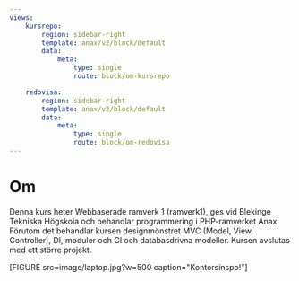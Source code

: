 ```yaml
---
views:
    kursrepo:
        region: sidebar-right
        template: anax/v2/block/default
        data:
            meta:
                type: single
                route: block/om-kursrepo

    redovisa:
        region: sidebar-right
        template: anax/v2/block/default
        data:
            meta:
                type: single
                route: block/om-redovisa
---
```

Om
=========================

Denna kurs heter Webbaserade ramverk 1 (ramverk1), ges vid Blekinge Tekniska Högskola och behandlar programmering i PHP-ramverket Anax. Förutom det behandlar kursen designmönstret MVC (Model, View, Controller), DI, moduler och CI och databasdrivna modeller. Kursen avslutas med ett större projekt.

[FIGURE src=image/laptop.jpg?w=500 caption="Kontorsinspo!"]
